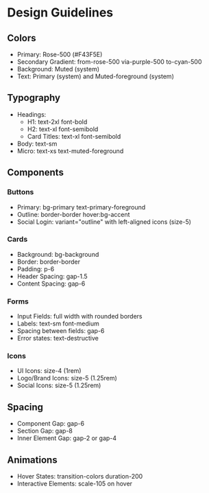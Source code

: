 # Design Guidelines

## Colors
- Primary: Rose-500 (#F43F5E)
- Secondary Gradient: from-rose-500 via-purple-500 to-cyan-500
- Background: Muted (system)
- Text: Primary (system) and Muted-foreground (system)

## Typography
- Headings: 
  - H1: text-2xl font-bold
  - H2: text-xl font-semibold
  - Card Titles: text-xl font-semibold
- Body: text-sm
- Micro: text-xs text-muted-foreground

## Components
### Buttons
- Primary: bg-primary text-primary-foreground
- Outline: border-border hover:bg-accent
- Social Login: variant="outline" with left-aligned icons (size-5)

### Cards
- Background: bg-background
- Border: border-border
- Padding: p-6
- Header Spacing: gap-1.5
- Content Spacing: gap-6

### Forms
- Input Fields: full width with rounded borders
- Labels: text-sm font-medium
- Spacing between fields: gap-6
- Error states: text-destructive

### Icons
- UI Icons: size-4 (1rem)
- Logo/Brand Icons: size-5 (1.25rem)
- Social Icons: size-5 (1.25rem)

## Spacing
- Component Gap: gap-6
- Section Gap: gap-8
- Inner Element Gap: gap-2 or gap-4

## Animations
- Hover States: transition-colors duration-200
- Interactive Elements: scale-105 on hover 